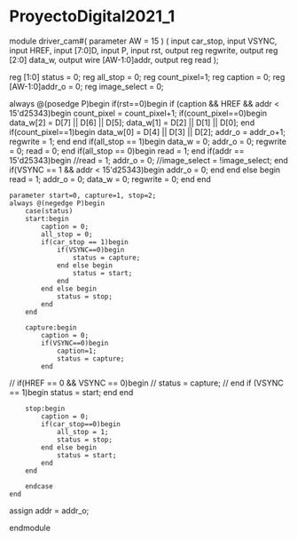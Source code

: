 # ProyectoDigital2021_1

module driver_cam#(
parameter AW = 15
)
(
input car_stop,
input VSYNC,
input HREF,
input [7:0]D,
input P,
input rst,
output reg regwrite,
output reg [2:0] data_w,
output wire [AW-1:0]addr,
output reg read
);



reg [1:0] status = 0;
reg all_stop = 0;
reg count_pixel=1;
reg caption = 0;
reg [AW-1:0]addr_o = 0;
reg image_select = 0;


always @(posedge P)begin
    if(rst==0)begin
			if (caption && HREF && addr < 15'd25343)begin
				 count_pixel = count_pixel+1;
				 if(count_pixel==0)begin
					  data_w[2] = D[7] || D[6] || D[5];
					  data_w[1] = D[2] || D[1] || D[0];
				 end
				 if(count_pixel==1)begin
					  data_w[0] = D[4] || D[3] || D[2];
					  addr_o = addr_o+1;
					  regwrite = 1;
				 end
			end
			if(all_stop == 1)begin
				 data_w = 0;
				 addr_o = 0;
				 regwrite = 0;
				 read = 0;
			end
			if(all_stop == 0)begin
				 read = 1;
			end
			if(addr == 15'd25343)begin
				 //read = 1;
				 addr_o = 0;
				 //image_select = !image_select;
			end
			if(VSYNC == 1 && addr < 15'd25343)begin
				 addr_o = 0;
        end
    end else begin
        read = 1;
        addr_o = 0;
        data_w = 0;
        regwrite = 0;
    end
  end
    
    parameter start=0, capture=1, stop=2;
    always @(negedge P)begin
        case(status)
        start:begin
            caption = 0;
            all_stop = 0;
            if(car_stop == 1)begin
                if(VSYNC==0)begin
                    status = capture;
                end else begin
                    status = start;
                end
            end else begin
                status = stop;
            end
        end
        
        capture:begin
            caption = 0;
            if(VSYNC==0)begin
                caption=1;
                status = capture;
            end
//            if(HREF == 0 && VSYNC == 0)begin
//                status = capture;
//            end
            if (VSYNC == 1)begin
                status = start;
            end 
        end
        
        stop:begin
            caption = 0;
            if(car_stop==0)begin
                all_stop = 1;
                status = stop;
            end else begin
                status = start;
            end
        end
        
        endcase
    end
assign addr = addr_o; 


endmodule
